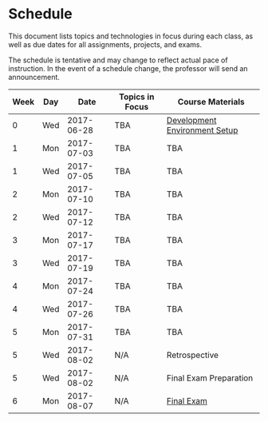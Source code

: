 # Schedule

This document lists topics and technologies in focus during each class, as well as due dates for all assignments, projects, and exams.

The schedule is tentative and may change to reflect actual pace of instruction. In the event of a schedule change, the professor will send an announcement.

Week | Day | Date | Topics in Focus | Course Materials
--- | --- | --- | --- | ---
0 | Wed | 2017-06-28 | TBA | [Development Environment Setup](/exercises/development-environment-setup/exercise.md)
1 | Mon | 2017-07-03 | TBA | TBA
1 | Wed | 2017-07-05 | TBA | TBA
2 | Mon | 2017-07-10 | TBA | TBA
2 | Wed | 2017-07-12 | TBA | TBA
3 | Mon | 2017-07-17 | TBA | TBA
3 | Wed | 2017-07-19 | TBA | TBA
4 | Mon | 2017-07-24 | TBA | TBA
4 | Wed | 2017-07-26 | TBA | TBA
5 | Mon | 2017-07-31 | TBA | TBA
5 | Wed | 2017-08-02 | N/A | Retrospective
5 | Wed | 2017-08-02 | N/A | Final Exam Preparation
6 | Mon | 2017-08-07 | N/A | [Final Exam](/exams/final/exam.md)
